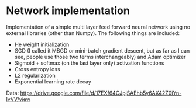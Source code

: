 # Network implementation

Implementation of a simple multi layer feed forward neural network using no external libraries (other than Numpy). The following things are included:
- He weight initialization
- SGD (I called it MBGD or mini-batch gradient descent, but as far as I can see, people use those two terms interchangeably) and Adam optimizer
- Sigmoid + softmax (on the last layer only) activation functions
- Cross entropy loss
- L2 regularization
- Exponential learning rate decay

Data: https://drive.google.com/file/d/17EXf64CJpjSAEhb5y6AX42Z0iYn-IvVV/view
